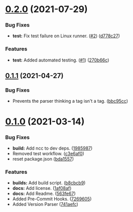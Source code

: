 # [0.2.0](https://github.com/JoshPiper/GModStore-Version-Parser/compare/v0.1.1...v0.2.0) (2021-07-29)


### Bug Fixes

* **test:** Fix test failure on Linux runner. ([#2](https://github.com/JoshPiper/GModStore-Version-Parser/issues/2)) ([d778c27](https://github.com/JoshPiper/GModStore-Version-Parser/commit/d778c2709b202f87f2a8604eace77c7c7a0a2738))


### Features

* **test:** Added automated testing. ([#1](https://github.com/JoshPiper/GModStore-Version-Parser/issues/1)) ([270b66c](https://github.com/JoshPiper/GModStore-Version-Parser/commit/270b66cc42c31b62a394e453a67da0bf62d4d1a4))



## [0.1.1](https://github.com/JoshPiper/GModStore-Version-Parser/compare/v0.1.0...v0.1.1) (2021-04-27)


### Bug Fixes

* Prevents the parser thinking a tag isn't a tag. ([bbc95cc](https://github.com/JoshPiper/GModStore-Version-Parser/commit/bbc95ccf454fcff92ccc4aba0b53fcc79bea2230))



# [0.1.0](https://github.com/JoshPiper/GModStore-Version-Parser/compare/741aefc2ca533e70b85905fc3027a12b4ff91dbb...v0.1.0) (2021-03-14)


### Bug Fixes

* **build:** Add ncc to dev deps. ([1985987](https://github.com/JoshPiper/GModStore-Version-Parser/commit/19859874f585e7fbfc9b82050a090495f4f6b184))
* Removed test workflow. ([c3e6af0](https://github.com/JoshPiper/GModStore-Version-Parser/commit/c3e6af063983b79d4390c37bcfae8dd86bc8b5d3))
* reset package.json ([bda1557](https://github.com/JoshPiper/GModStore-Version-Parser/commit/bda1557c28fcb4efacc5afe52dc39ed4a38023de))


### Features

* **builds:** Add build script. ([b8cbcb9](https://github.com/JoshPiper/GModStore-Version-Parser/commit/b8cbcb98921ad6063970ca4859b124d6351c43fa))
* **docs:** Add license. ([1af08af](https://github.com/JoshPiper/GModStore-Version-Parser/commit/1af08afcec62911b7f70a491be79695c0f3695f6))
* **docs:** Add Readme. ([563fe67](https://github.com/JoshPiper/GModStore-Version-Parser/commit/563fe674ca6fe822ba97a31e0df8117f105ceaff))
* Added Pre-Commit Hooks. ([7269605](https://github.com/JoshPiper/GModStore-Version-Parser/commit/72696055ec3043de9f649bcd6732896a070e967c))
* Added Version Parser ([741aefc](https://github.com/JoshPiper/GModStore-Version-Parser/commit/741aefc2ca533e70b85905fc3027a12b4ff91dbb))



